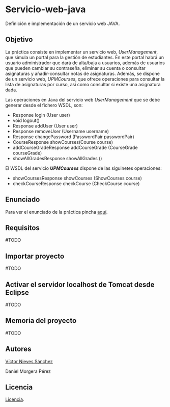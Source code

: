 # Servicio-web-java
Definición e implementación de un servicio web JAVA.

## Objetivo
La práctica consiste en implementar un servicio web, _UserManagement_, que simula un portal para la gestión de estudiantes. En este portal habrá un usuario administrador que dará de alta/baja a usuarios, además de usuarios que pueden cambiar su contraseña, eliminar su cuenta o consultar asignaturas y añadir-consultar notas de asignaturas. Además, se dispone de un servicio web, _UPMCourses_, que ofrece operaciones para consultar la lista de asignaturas por curso, así como consultar si existe una asignatura dada.

Las operaciones en Java del servicio web _UserManagement_ que se debe generar desde el fichero WSDL, son:
- Response login (User user)
- void logout()
- Response addUser (User user)
- Response removeUser (Username username)
- Response changePassword (PasswordPair passwordPair)
- CourseResponse showCourses(Course course)
- addCourseGradeResponse addCourseGrade (CourseGrade courseGrade)
- showAllGradesResponse showAllGrades ()

El WSDL del servicio **_UPMCourses_** dispone de las siguinetes operaciones:
- showCoursesResponse showCourses (ShowCourses course)
- checkCourseResponse checkCourse (CheckCourse course) 

## Enunciado
Para ver el enunciado de la práctica pincha [aquí](/doc/PracticaSW2019.pdf).

## Requisitos
\#TODO

## Importar proyecto
\#TODO
## Activar el servidor localhost de Tomcat desde Eclipse
\#TODO
## Memoria del proyecto
\#TODO

## Autores
[Víctor Nieves Sánchez](https://twitter.com/VictorNS69)

Daniel Morgera Pérez

## Licencia
[Licencia](/LICENSE).
